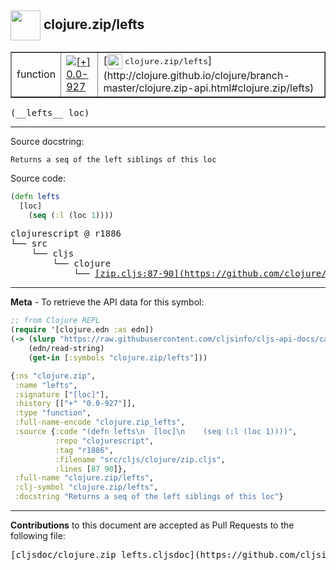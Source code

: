 ## <img width="48px" valign="middle" src="http://i.imgur.com/Hi20huC.png"> clojure.zip/lefts

 <table border="1">
<tr>

<td>function</td>
<td><a href="https://github.com/cljsinfo/cljs-api-docs/tree/0.0-927"><img valign="middle" alt="[+] 0.0-927" src="https://img.shields.io/badge/+-0.0--927-lightgrey.svg"></a> </td>
<td>
[<img height="24px" valign="middle" src="http://i.imgur.com/1GjPKvB.png"> <samp>clojure.zip/lefts</samp>](http://clojure.github.io/clojure/branch-master/clojure.zip-api.html#clojure.zip/lefts)
</td>
</tr>
</table>

 <samp>
(__lefts__ loc)<br>
</samp>

---




Source docstring:

```
Returns a seq of the left siblings of this loc
```

Source code:

```clj
(defn lefts
  [loc]
    (seq (:l (loc 1))))
```

 <pre>
clojurescript @ r1886
└── src
    └── cljs
        └── clojure
            └── <ins>[zip.cljs:87-90](https://github.com/clojure/clojurescript/blob/r1886/src/cljs/clojure/zip.cljs#L87-L90)</ins>
</pre>


---

__Meta__ - To retrieve the API data for this symbol:

```clj
;; from Clojure REPL
(require '[clojure.edn :as edn])
(-> (slurp "https://raw.githubusercontent.com/cljsinfo/cljs-api-docs/catalog/cljs-api.edn")
    (edn/read-string)
    (get-in [:symbols "clojure.zip/lefts"]))
```

```clj
{:ns "clojure.zip",
 :name "lefts",
 :signature ["[loc]"],
 :history [["+" "0.0-927"]],
 :type "function",
 :full-name-encode "clojure.zip_lefts",
 :source {:code "(defn lefts\n  [loc]\n    (seq (:l (loc 1))))",
          :repo "clojurescript",
          :tag "r1886",
          :filename "src/cljs/clojure/zip.cljs",
          :lines [87 90]},
 :full-name "clojure.zip/lefts",
 :clj-symbol "clojure.zip/lefts",
 :docstring "Returns a seq of the left siblings of this loc"}

```

---

__Contributions__ to this document are accepted as Pull Requests to the following file:

 <pre>
[cljsdoc/clojure.zip_lefts.cljsdoc](https://github.com/cljsinfo/cljs-api-docs/blob/master/cljsdoc/clojure.zip_lefts.cljsdoc)
</pre>

